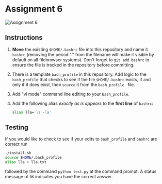 # Assignment 6

![Assignment 6](https://github.com/PGE383-HPC/assignment6-arunsathyanath/actions/workflows/main.yml/badge.svg)


## Instructions

1. **Move** the existing `$HOME/.bashrc` file into this repository and name it `bashrc` (removing the period "." from the filename will make it visible by default on all filebrowser systems). Don't forget to `git add bashrc` to ensure the file is tracked in the repository before committing.

1. There is a template `bash_profile` in this repository.  Add logic to the `bash_profile` that checks to see if the file `$HOME/.bashrc` exists, if and only if it does exist, then `source` it from the `bash_profile ` file.

1. Add "vi mode" command line editing to your `bash_profile`.

1. Add the following alias *exactly as is appears* to the **first line** of `bashrc`:

   ```bash
   alias lla='ls -la'
   ```

## Testing

If you would like to check to see if your edits to `bash_profile` and `bashrc` are correct run 

```bash
./install.sh
source $HOME/.bash_profile
alias lla > lla.txt
```
 
followed by the command `python test.py` at the command prompt.  A status message of `OK` indicates you have the correct answer. 
